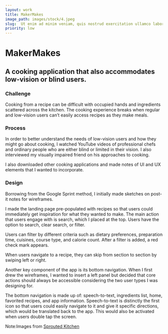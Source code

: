 ```yaml
---
layout: work
title: MakerMakes
image_path: images/stock/4.jpeg
slug:  Ut enim ad minim veniam, quis nostrud exercitation ullamco laboris nisi ut aliquip.
priority: low
---
```


# MakerMakes
## A cooking application that also accommodates low-vision or blind users.

### Challenge
Cooking from a recipe can be difficult with occupied hands and ingredients scattered across the kitchen. The cooking experience breaks when regular and low-vision users can’t easily access recipes as they make meals. 

### Process
In order to better understand the needs of low-vision users and how they might go about cooking, I watched YouTube videos of professional chefs and ordinary people who are either blind or limited in their vision. I also interviewed my visually impaired friend on his approaches to cooking. 



I also downloaded other cooking applications and made notes of UI and UX elements that I wanted to incorporate. 





### Design
Borrowing from the Google Sprint method, I initially made sketches on post-it notes for wireframes. 



I made the landing page pre-populated with recipes so that users could immediately get inspiration for what they wanted to make. The main action that users engage with is search, which I placed at the top. Users have the option to search, clear search, or filter.


Users can filter by different criteria such as dietary preferences, preparation time, cuisines, course type, and calorie count. After a filter is added, a red check mark appears. 


When users navigate to a recipe, they can skip from section to section by swiping left or right. 

Another key component of the app is its bottom navigation. When I first drew the wireframes, I wanted to insert a left panel but decided that core actions should always be accessible considering the two user types I was designing for. 

The bottom navigation is made up of: speech-to-text, ingredients list, home, favorited recipes, and app information. Speech-to-text is distinctly the first icon so that users could easily navigate to it and give it specific directions, which would be translated back to the app. This would also be activated when users double tap the screen.



Note:Images from [Sprouted Kitchen](http://www.sproutedkitchen.com/)